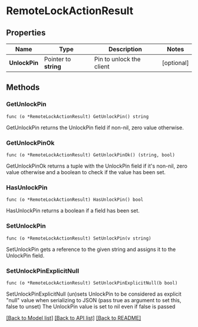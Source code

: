 # RemoteLockActionResult

## Properties

Name | Type | Description | Notes
------------ | ------------- | ------------- | -------------
**UnlockPin** | Pointer to **string** | Pin to unlock the client | [optional] 

## Methods

### GetUnlockPin

`func (o *RemoteLockActionResult) GetUnlockPin() string`

GetUnlockPin returns the UnlockPin field if non-nil, zero value otherwise.

### GetUnlockPinOk

`func (o *RemoteLockActionResult) GetUnlockPinOk() (string, bool)`

GetUnlockPinOk returns a tuple with the UnlockPin field if it's non-nil, zero value otherwise
and a boolean to check if the value has been set.

### HasUnlockPin

`func (o *RemoteLockActionResult) HasUnlockPin() bool`

HasUnlockPin returns a boolean if a field has been set.

### SetUnlockPin

`func (o *RemoteLockActionResult) SetUnlockPin(v string)`

SetUnlockPin gets a reference to the given string and assigns it to the UnlockPin field.

### SetUnlockPinExplicitNull

`func (o *RemoteLockActionResult) SetUnlockPinExplicitNull(b bool)`

SetUnlockPinExplicitNull (un)sets UnlockPin to be considered as explicit "null" value
when serializing to JSON (pass true as argument to set this, false to unset)
The UnlockPin value is set to nil even if false is passed

[[Back to Model list]](../README.md#documentation-for-models) [[Back to API list]](../README.md#documentation-for-api-endpoints) [[Back to README]](../README.md)


